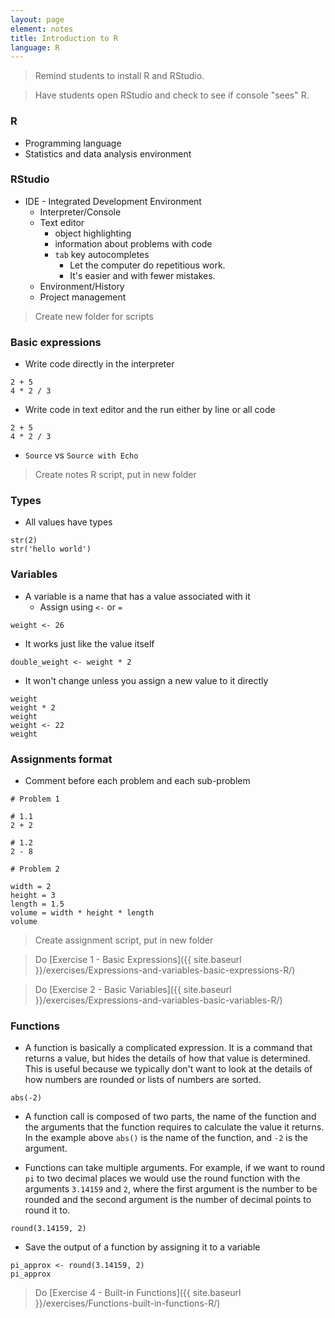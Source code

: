 ```yaml
---
layout: page
element: notes
title: Introduction to R
language: R
---
```


> Remind students to install R and RStudio.

> Have students open RStudio and check to see if console "sees" R.

### R

* Programming language
* Statistics and data analysis environment


### RStudio

* IDE - Integrated Development Environment
    * Interpreter/Console
    * Text editor
        * object highlighting 
        * information about problems with code
        * `tab` key autocompletes
            * Let the computer do repetitious work. 
            * It's easier and with fewer mistakes.
    * Environment/History
    * Project management

> Create new folder for scripts

### Basic expressions

* Write code directly in the interpreter

```
2 + 5
4 * 2 / 3
```

* Write code in text editor and the run either by line or all code

```
2 + 5
4 * 2 / 3
```

* `Source` vs `Source with Echo`

> Create notes R script, put in new folder

### Types

* All values have types

```
str(2)
str('hello world')
```

### Variables

* A variable is a name that has a value associated with it
    * Assign using `<-` or `=`

```
weight <- 26
```

* It works just like the value itself

```
double_weight <- weight * 2
```

* It won't change unless you assign a new value to it directly

```
weight
weight * 2
weight
weight <- 22
weight
```

### Assignments format

* Comment before each problem and each sub-problem

```
# Problem 1

# 1.1
2 + 2

# 1.2
2 - 8

# Problem 2

width = 2
height = 3
length = 1.5
volume = width * height * length
volume
```
> Create assignment script, put in new folder

> Do [Exercise 1 - Basic Expressions]({{ site.baseurl }}/exercises/Expressions-and-variables-basic-expressions-R/)

> Do [Exercise 2 - Basic Variables]({{ site.baseurl }}/exercises/Expressions-and-variables-basic-variables-R/)


### Functions

* A function is basically a complicated expression. It is a command that returns
  a value, but hides the details of how that value is determined. This is useful
  because we typically don't want to look at the details of how numbers are
  rounded or lists of numbers are sorted.

```
abs(-2)
```

* A function call is composed of two parts, the name of the function and the
  arguments that the function requires to calculate the value it returns. In the
  example above `abs()` is the name of the function, and `-2` is the argument.

* Functions can take multiple arguments. For example, if we want to round `pi` to
  two decimal places we would use the round function with the arguments `3.14159`
  and `2`, where the first argument is the number to be rounded and the second
  argument is the number of decimal points to round it to.

```
round(3.14159, 2)
```

* Save the output of a function by assigning it to a variable

```
pi_approx <- round(3.14159, 2)
pi_approx
```

> Do [Exercise 4 - Built-in Functions]({{ site.baseurl }}/exercises/Functions-built-in-functions-R/)

